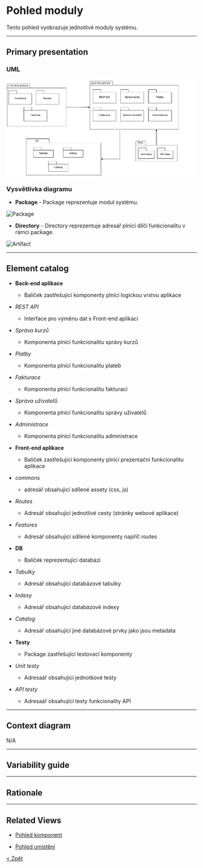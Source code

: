 # Pohled moduly
Tento pohled vyobrazuje jednotlivé moduly systému.

---

## Primary presentation
### UML
![Diagram modulů](https://github.com/michaelslavev/4IT575-seminarni-prace/blob/main/SOA/assets/moduly-soa.png "Diagram modulů")

### Vysvětlivka diagramu
- **Package** - Package reprezentuje modul systému.

![Package](https://github.com/michaelslavev/4IT575-seminarni-prace/blob/main/SOA/assets/prvky-diagram%C5%AF/package.png "Označení Package")

- **Directory** - Directory reprezentuje adresář plnící dílčí funkcionalitu v rámci package.

![Artifact](https://github.com/michaelslavev/4IT575-seminarni-prace/blob/main/SOA/assets/prvky-diagram%C5%AF/directory.png "Označení Artifactu")

---

## Element catalog
- **Back-end aplikace**
    - Balíček zastřešující komponenty plnící logickou vrstvu aplikace

-   *REST API*
    - Interface pro výměnu dat s Front-end aplikací

- *Správa kurzů*
    - Komponenta plnící funkcionalitu správy kurzů

- *Platby*
    - Komponenta plnící funkcionalitu plateb

- *Fakturace*
    - Komponenta plnící funkcionalitu fakturací

- *Správa uživatelů*
    - Komponenta plnící funkcionalitu správy uživatelů

- *Administrace*
    - Komponenta plnící funkcionalitu administrace

- **Front-end aplikace**
    - Balíček zastřešující komponenty plnící prezentační funkcionalitu aplikace

-   *commons*
    - adresář obsahující sdílené assety (css, js)

- *Routes*
    - Adresář obsahující jednotlivé cesty (stránky webové aplikace)

- *Features*
    - Adresář obsahující sdílené komponenty napříč routes

- **DB**
    - Balíček reprezentující databázi

- *Tabulky*
    - Adresář obsahující databázové tabulky

- *Indexy*
    - Adresář obsahující databázové indexy

- *Catalog*
    - Adresář obsahující jiné databázové prvky jako jsou metadata

- **Testy**
    - Package zastřešující testovací komponenty

- *Unit testy*
    - Adresaář obsahující jednotkové testy

- *API testy*
    - Adresaář obsahující testy funkcionality API

---
## Context diagram
N/A

---
## Variability guide

---

## Rationale

---

## Related Views
- [Pohled komponent](https://github.com/michaelslavev/4IT575-seminarni-prace/blob/1154633d53a96196a142567525d6f923f729477d/SOA/pohledy/komponenty/README.md "Přejít na pohled komponent")

- [Pohled umístění](https://github.com/michaelslavev/4IT575-seminarni-prace/blob/d511a8fb61fc0d313ba2fbcd35bc1260a2b88871/SOA/pohledy/um%C3%ADst%C4%9Bn%C3%AD/README.md "Přejít na pohled umístění")

[< Zpět](../../ "Zpět do adresáře SOA")
